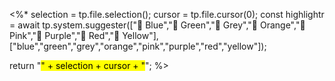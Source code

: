 <%* 
selection = tp.file.selection();
cursor = tp.file.cursor(0);
const highlightr = await tp.system.suggester(["🦋 Blue","🌿 Green","🐰 Grey","🍊 Orange","🌸 Pink","🦄 Purple","🍓 Red","🌼 Yellow"], ["blue","green","grey","orange","pink","purple","red","yellow"]);

return "<mark class='" + highlightr + "' >" + selection + cursor + "</mark>";
%>
